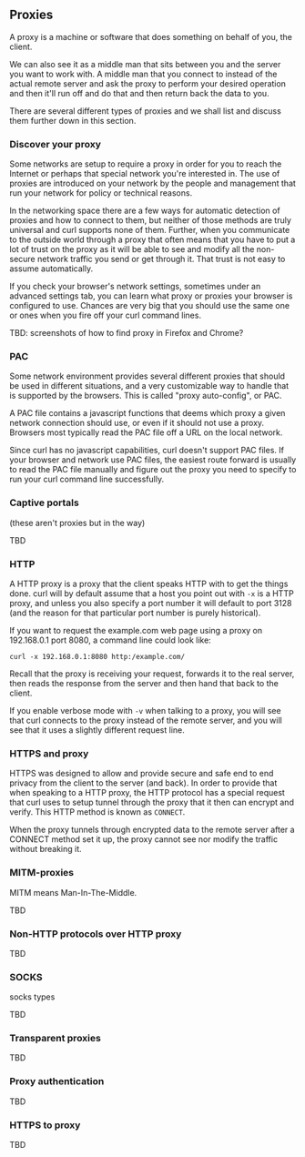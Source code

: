 ## Proxies

A proxy is a machine or software that does something on behalf of you, the
client.

We can also see it as a middle man that sits between you and the server you
want to work with. A middle man that you connect to instead of the actual
remote server and ask the proxy to perform your desired operation and then
it'll run off and do that and then return back the data to you.

There are several different types of proxies and we shall list and discuss
them further down in this section.

### Discover your proxy

Some networks are setup to require a proxy in order for you to reach the
Internet or perhaps that special network you're interested in. The use of
proxies are introduced on your network by the people and management that run
your network for policy or technical reasons.

In the networking space there are a few ways for automatic detection of
proxies and how to connect to them, but neither of those methods are truly
universal and curl supports none of them. Further, when you communicate to the
outside world through a proxy that often means that you have to put a lot of
trust on the proxy as it will be able to see and modify all the non-secure
network traffic you send or get through it. That trust is not easy to assume
automatically.

If you check your browser's network settings, sometimes under an advanced
settings tab, you can learn what proxy or proxies your browser is configured
to use. Chances are very big that you should use the same one or ones when you
fire off your curl command lines.

TBD: screenshots of how to find proxy in Firefox and Chrome?

### PAC

Some network environment provides several different proxies that should be
used in different situations, and a very customizable way to handle that is
supported by the browsers. This is called "proxy auto-config", or PAC.

A PAC file contains a javascript functions that deems which proxy a given
network connection should use, or even if it should not use a proxy. Browsers
most typically read the PAC file off a URL on the local network.

Since curl has no javascript capabilities, curl doesn't support PAC files. If
your browser and network use PAC files, the easiest route forward is usually
to read the PAC file manually and figure out the proxy you need to specify to
run your curl command line successfully.

### Captive portals

(these aren't proxies but in the way)

TBD

### HTTP

A HTTP proxy is a proxy that the client speaks HTTP with to get the things
done. curl will by default assume that a host you point out with `-x` is a
HTTP proxy, and unless you also specify a port number it will default to port
3128 (and the reason for that particular port number is purely historical).

If you want to request the example.com web page using a proxy on 192.168.0.1
port 8080, a command line could look like:

    curl -x 192.168.0.1:8080 http:/example.com/

Recall that the proxy is receiving your request, forwards it to the real
server, then reads the response from the server and then hand that back to the
client.

If you enable verbose mode with `-v` when talking to a proxy, you will see
that curl connects to the proxy instead of the remote server, and you will see
that it uses a slightly different request line.

### HTTPS and proxy

HTTPS was designed to allow and provide secure and safe end to end privacy
from the client to the server (and back). In order to provide that when
speaking to a HTTP proxy, the HTTP protocol has a special request that curl
uses to setup tunnel through the proxy that it then can encrypt and
verify. This HTTP method is known as `CONNECT`.

When the proxy tunnels through encrypted data to the remote server after a
CONNECT method set it up, the proxy cannot see nor modify the traffic without
breaking it.

### MITM-proxies

MITM means Man-In-The-Middle.

TBD

### Non-HTTP protocols over HTTP proxy

TBD

### SOCKS

socks types

TBD

### Transparent proxies

TBD

### Proxy authentication

TBD

### HTTPS to proxy

TBD
